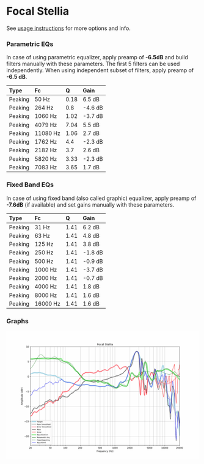 # Focal Stellia
See [usage instructions](https://github.com/jaakkopasanen/AutoEq#usage) for more options and info.

### Parametric EQs
In case of using parametric equalizer, apply preamp of **-6.5dB** and build filters manually
with these parameters. The first 5 filters can be used independently.
When using independent subset of filters, apply preamp of **-6.5 dB**.

| Type    | Fc       |    Q | Gain    |
|:--------|:---------|:-----|:--------|
| Peaking | 50 Hz    | 0.18 | 6.5 dB  |
| Peaking | 264 Hz   | 0.8  | -4.6 dB |
| Peaking | 1060 Hz  | 1.02 | -3.7 dB |
| Peaking | 4079 Hz  | 7.04 | 5.5 dB  |
| Peaking | 11080 Hz | 1.06 | 2.7 dB  |
| Peaking | 1762 Hz  | 4.4  | -2.3 dB |
| Peaking | 2182 Hz  | 3.7  | 2.6 dB  |
| Peaking | 5820 Hz  | 3.33 | -2.3 dB |
| Peaking | 7083 Hz  | 3.65 | 1.7 dB  |

### Fixed Band EQs
In case of using fixed band (also called graphic) equalizer, apply preamp of **-7.6dB**
(if available) and set gains manually with these parameters.

| Type    | Fc       |    Q | Gain    |
|:--------|:---------|:-----|:--------|
| Peaking | 31 Hz    | 1.41 | 6.2 dB  |
| Peaking | 63 Hz    | 1.41 | 4.8 dB  |
| Peaking | 125 Hz   | 1.41 | 3.8 dB  |
| Peaking | 250 Hz   | 1.41 | -1.8 dB |
| Peaking | 500 Hz   | 1.41 | -0.9 dB |
| Peaking | 1000 Hz  | 1.41 | -3.7 dB |
| Peaking | 2000 Hz  | 1.41 | -0.7 dB |
| Peaking | 4000 Hz  | 1.41 | 1.8 dB  |
| Peaking | 8000 Hz  | 1.41 | 1.6 dB  |
| Peaking | 16000 Hz | 1.41 | 1.6 dB  |

### Graphs
![](./Focal%20Stellia.png)